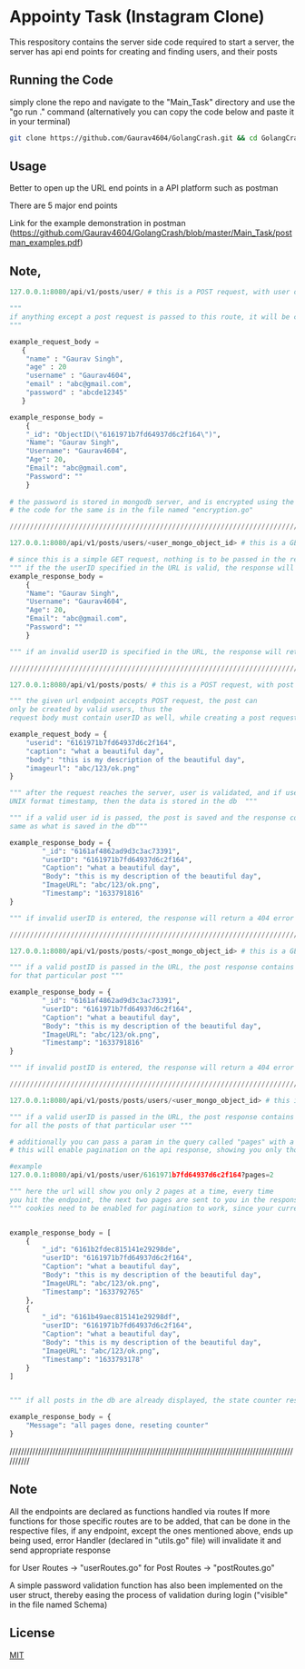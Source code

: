 # Appointy Task (Instagram Clone)

This respository contains the server side code required to start a server, the server has api end points for creating and finding users, and their posts

## Running the Code

simply clone the repo and navigate to the "Main_Task" directory and use the "go run ." command
(alternatively you can copy the code below and paste it in your terminal)
```bash
git clone https://github.com/Gaurav4604/GolangCrash.git && cd GolangCrash/Main_Task && go run .
```

## Usage

Better to open up the URL end points in a API platform such as postman

There are 5 major end points

Link for the example demonstration in postman
(https://github.com/Gaurav4604/GolangCrash/blob/master/Main_Task/postman_examples.pdf)

## Note, 


```python
127.0.0.1:8080/api/v1/posts/user/ # this is a POST request, with user data in the request body

"""
if anything except a post request is passed to this route, it will be considered a bad request (response status code 400)
"""

example_request_body = 
   {
	"name" : "Gaurav Singh",
    "age" : 20
	"username" : "Gaurav4604",
	"email" : "abc@gmail.com",
	"password" : "abcde12345"
   }

example_response_body = 
    {
    "_id": "ObjectID(\"6161971b7fd64937d6c2f164\")",
	"Name": "Gaurav Singh",
	"Username": "Gaurav4604",
	"Age": 20,
	"Email": "abc@gmail.com",
	"Password": ""
    }
  
# the password is stored in mongodb server, and is encrypted using the MD5 algorithm
# the code for the same is in the file named "encryption.go"

//////////////////////////////////////////////////////////////////////////////////////////////////////////

127.0.0.1:8080/api/v1/posts/users/<user_mongo_object_id> # this is a GET request

# since this is a simple GET request, nothing is to be passed in the request body
""" if the the userID specified in the URL is valid, the response will return a user object with user details"""
example_response_body = 
    {
	"Name": "Gaurav Singh",
	"Username": "Gaurav4604",
	"Age": 20,
	"Email": "abc@gmail.com",
	"Password": ""
    }

""" if an invalid userID is specified in the URL, the response will return an error message and a status code of 404 """

//////////////////////////////////////////////////////////////////////////////////////////////////////////

127.0.0.1:8080/api/v1/posts/posts/ # this is a POST request, with post data in the request body

""" the given url endpoint accepts POST request, the post can 
only be created by valid users, thus the 
request body must contain userID as well, while creating a post request """

example_request_body = {
	"userid": "6161971b7fd64937d6c2f164",
	"caption": "what a beautiful day",
	"body": "this is my description of the beautiful day",
	"imageurl": "abc/123/ok.png"
}

""" after the request reaches the server, user is validated, and if user is valid, the post body object is assigned a
UNIX format timestamp, then the data is stored in the db  """

""" if a valid user id is passed, the post is saved and the response contains the data 
same as what is saved in the db"""

example_response_body = {
		"_id": "6161af4862ad9d3c3ac73391",
		"userID": "6161971b7fd64937d6c2f164",
		"Caption": "what a beautiful day",
		"Body": "this is my description of the beautiful day",
		"ImageURL": "abc/123/ok.png",
		"Timestamp": "1633791816"
}

""" if invalid userID is entered, the response will return a 404 error with a error message """

//////////////////////////////////////////////////////////////////////////////////////////////////////////

127.0.0.1:8080/api/v1/posts/posts/<post_mongo_object_id> # this is a GET request

""" if a valid postID is passed in the URL, the post response contains the data 
for that particular post """

example_response_body = {
		"_id": "6161af4862ad9d3c3ac73391",
		"userID": "6161971b7fd64937d6c2f164",
		"Caption": "what a beautiful day",
		"Body": "this is my description of the beautiful day",
		"ImageURL": "abc/123/ok.png",
		"Timestamp": "1633791816"
}

""" if invalid postID is entered, the response will return a 404 error with a error message """

//////////////////////////////////////////////////////////////////////////////////////////////////////////

127.0.0.1:8080/api/v1/posts/posts/users/<user_mongo_object_id> # this is a GET request

""" if a valid userID is passed in the URL, the post response contains the data 
for all the posts of that particular user """

# additionally you can pass a param in the query called "pages" with a value greater than 1
# this will enable pagination on the api response, showing you only those many posts as specified by the parameter

#example
127.0.0.1:8080/api/v1/posts/user/6161971b7fd64937d6c2f164?pages=2

""" here the url will show you only 2 pages at a time, every time 
you hit the endpoint, the next two pages are sent to you in the response """
""" cookies need to be enabled for pagination to work, since your current page state is stored in cookies """


example_response_body = [
	{
		"_id": "6161b2fdec815141e29298de",
		"userID": "6161971b7fd64937d6c2f164",
		"Caption": "what a beautiful day",
		"Body": "this is my description of the beautiful day",
		"ImageURL": "abc/123/ok.png",
		"Timestamp": "1633792765"
	},
	{
		"_id": "6161b49aec815141e29298df",
		"userID": "6161971b7fd64937d6c2f164",
		"Caption": "what a beautiful day",
		"Body": "this is my description of the beautiful day",
		"ImageURL": "abc/123/ok.png",
		"Timestamp": "1633793178"
	}
]


""" if all posts in the db are already displayed, the state counter resets and response sends a message to tell the same """

example_response_body = {
	"Message": "all pages done, reseting counter"
}

```

//////////////////////////////////////////////////////////////////////////////////////////////////////////

## Note
All the endpoints are declared as functions handled via routes
If more functions for those specific routes are to be added,
that can be done in the respective files, if any endpoint, 
except the ones mentioned above, ends up being used,
error Handler (declared in "utils.go" file) will invalidate
it and send appropriate response

for User Routes -> "userRoutes.go"
for Post Routes -> "postRoutes.go"

A simple password validation function has also been implemented
on the user struct, thereby easing the process of validation during
login ("visible" in the file named Schema)


## License
[MIT](https://choosealicense.com/licenses/mit/)
